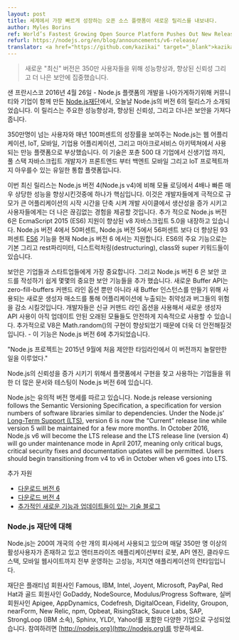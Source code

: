 ```yaml
---
layout: post
title: 세계에서 가장 빠르게 성장하는 오픈 소스 플랫폼이 새로운 릴리스를 내보내다.
author: Myles Borins
ref: World’s Fastest Growing Open Source Platform Pushes Out New Release
refurl: https://nodejs.org/en/blog/announcements/v6-release/
translator: <a href="https://github.com/kazikai" target="_blank">kazikai</a>
---
```


<!--
> New “Current” version line focuses on performance improvements, increased reliability and
better security for its 3.5 million users
-->
> 새로운 "최신" 버전은 350만 사용자들을 위해 성능향상과, 향상된 신뢰성 그리고 더 나은 보안에 집중했습니다.

<!--
SAN FRANCISCO, April, 26, 2016 — [The Node.js Foundation](http://ctt.marketwire.com/?release=11G082331-001&id=8448115&type=0&url=https%3a%2f%2fnodejs.org%2fen%2ffoundation%2f), a
community-led and industry-backed consortium to advance the development of the Node.js
platform, today announced the release of Node.js version 6 (Node.js v6). This release
provides major performance improvements, increased reliability and better security.
-->
샌 프란시스코 2016년 4월 26일 - Node.js 플랫폼의 개발을 나아가게하기위해 커뮤니티와 기업이 함께 만든 [Node.js재단](http://ctt.marketwire.com/?release=11G082331-001&id=8448115&type=0&url=https%3a%2f%2fnodejs.org%2fen%2ffoundation%2f)에서,
오늘날 Node.js의 버전 6의 릴리스가 소개되었습니다. 이 릴리스는 주요한 성능향상과, 향상된 신뢰성, 그리고 더나은 보안을 가져다 줍니다.

<!--
With over 3.5 million users and an annual growth rate of 100 percent, Node.js is emerging as
a universal platform used for web applications, IoT, mobile, enterprise application
development, and microservice architectures. The technology is ubiquitous across numerous
industries, from startups to Fortune 500 companies, and is the only unified platform that
full stack JavaScript developers can use for front end, back end, mobile and IoT projects.
-->

350만명이 넘는 사용자와 매년 100퍼센트의 성장률을 보여주는 Node.js는 웹 어플리케이션, IoT, 모바일, 기업용 어플리케이션,
그리고 마아크로서비스 아키텍쳐에서 사용되는 만능 플랫폼으로 부상했습니다. 이 기술은 포츈 500 대 기업에서 신생기업 까지, 풀 스택 자바스크립트
개발자가 프론트엔드 부터 백엔트 모바일 그리고 IoT 프로젝트까지 아우를수 있는 유일한 통합 플랫폼입니다.

<!--
Performance improvements are key in this latest release with one of the most significant
improvements coming from module loading, which is currently four times faster than Node.js
version 4 (Node.js v4). This will help developers dramatically decrease the startup time of
large applications for the best productivity in development cycles and more seamless
experience with end users. In addition, Node.js v6 comes equipped with v8 JavaScript engine
5.0, which has improved ECMAScript 2015 (ES6) support. Ninety-three percent of
[ES6](http://node.green/) features are also now supported in the Node.js v6 release, up from
56 percent for Node.js v5 and 50 percent for Node.js v4. Key features from ES6 include:
default and rest parameters, destructuring, class and super keywords.
-->

이번 최신 릴리스는 Node.js 버전 4(Node.js v4)에 비해 모듈 로딩에서 4배나 빠른 매우 상당한 성능을 향상시킨것중에 하나가 핵심입니다.
이것은 개발자들에게 극적으로 규모가 큰 어플리케이션의 시작 시간을 단축 시켜 개발 사이클에서 생산성을 증가 시키고
사용자들에게는 더 나은 끊김없는 경험을 제공할 것입니다. 추가 적으로 Node.js 버전 6은 EcmaScript 2015 (ES6) 지원이 향상된
v8 자바스크립트 5.0을 내장하고 있습니다. Node.js 버전 4에서 50퍼센트, Node.js 버전 5에서 56퍼센트 보다 더 향상된
93퍼센트 [ES6](http://node.green/) 기능을 현재 Node.js 버전 6 에서는 지원합니다.
ES6의 주요 기능으로는 기본 그리고 rest파리미터, 디스트럭처링(destructuring), class와 super 키워드들이 있습니다.

<!--
Security is top-of-mind for enterprises and startups alike, and Node.js v6 has added several
features that impact security, making it easier to write secure code. The new Buffer API will
reduce the risk of bugs and vulnerabilities leaking into applications through a new
constructor method used to create Buffer instances, as well as a zero-fill-buffers
command-line flag. Using the new command line flag, developers can continue to safely use
older modules that have not been updated to use the new constructor API. In addition, V8 has
improved their implementation of Math.random() to be more secure — this feature is added into
Node.js v6.
-->

보안은 기업들과 스타트업들에게 가장 중요합니다. 그리고 Node.js 버전 6 은 보안 코드를 작성하기 쉽게
몇몇의 중요한 보안 기능들을 추가 했습니다. 새로운 Buffer API는 zero-fill-buffers 커맨드 라인 옵션 뿐만 아니라
새 Buffer 인스턴스를 만들기 위해 사용되는 새로운 생성자 매소드를 통해 어플리케이션에 누출되는 취약성과 버그들의 위험을 감소 시킬것입니다.
개발자들은 신규 커맨드 라인 옵션을 사용해서 새로운 생성자 API 사용이 아직 업데이트 안된 오래된 모듈들도 안전하게 지속적으로 사용할 수 있습니다.
추가적으로 V8은 Math.random()의 구현이 향상되었기 때문에 더욱 더 안전해질것 입니다. - 이 기능은 Node.js 버전 6에 추가되었습니다.

<!--
“The Node.js Project has done an incredible job of bringing this version to life in the
timeline that we initially proposed in September 2015. It’s important for us to continue to
deliver new versions of Node.js equipped with all the cutting-edge JavaScript features to
serve the needs of developers and to continue to improve the performance and stability
enterprises rely on,” said Mikeal Rogers, Community Manager of the Node.js Foundation. “This
release is committed to Long Term Support, which allows predictable long-term stability,
reliability, performance and security to the growing number of enterprise users that are
adopting Node.js as a key technology in their infrastructure.”
-->
"Node.js 프로젝트는 2015년 9월에 처음 제안한 타임라인에서 이 버전까지 놀랄만한 일을 이루었다."

<!--
To increase reliability of Node.js, there has been increased documentation and testing done
around Node.js v6 for enterprises that are using and looking to implement the platform.

Node.js release versioning follows the Semantic Versioning Specification, a specification for
version numbers of software libraries similar to dependencies. Under the Node.js’ [Long-Term
Support (LTS)](https://github.com/nodejs/LTS/), version 6 is now the “Current” release line
while version 5 will be maintained for a few more months. In October 2016, Node.js v6 will
become the LTS release and the LTS release line (version 4) will go under maintenance mode in
April 2017, meaning only critical bugs, critical security fixes and documentation updates
will be permitted. Users should begin transitioning from v4 to v6 in October when v6 goes
into LTS.
-->

Node.js의 신뢰성을 증가 시키기 위해서 플랫폼에서 구현을 찾고 사용하는 기업들을 위한 더 많은 문서와 테스팅이 Node.js 버전 6에 있습니다.

Node.js는 유의적 버전 명세를 따르고 있습니다.  Node.js release versioning follows the Semantic Versioning Specification, a specification for
version numbers of software libraries similar to dependencies. Under the Node.js’ [Long-Term
Support (LTS)](https://github.com/nodejs/LTS/), version 6 is now the “Current” release line
while version 5 will be maintained for a few more months. In October 2016, Node.js v6 will
become the LTS release and the LTS release line (version 4) will go under maintenance mode in
April 2017, meaning only critical bugs, critical security fixes and documentation updates
will be permitted. Users should begin transitioning from v4 to v6 in October when v6 goes
into LTS.

<!--
Additional Resources
* [Download version 6](https://nodejs.org/download/release/v6.0.0/)
* [Download version 4](https://nodejs.org/en/download/)
* [Technical blog with additional new features and updates](https://nodejs.org/en/blog/)
-->

추가 자원

* [다운로드 버전 6](https://nodejs.org/download/release/v6.0.0/)
* [다운로드 버전 4](https://nodejs.org/en/download/)
* [추가적인 새로운 기능과 업데이트들이 있는 기술 블로그](https://nodejs.org/en/blog/)

<!--
About Node.js Foundation
Node.js is used by tens of thousands of organizations in more than 200 countries and amasses
more than 3.5 million active users per month. It is the runtime of choice for
high-performance, low latency applications, powering everything from enterprise applications,
robots, API engines, cloud stacks and mobile websites.
-->

### Node.js 재단에 대해

Node.js는 200여 개국의 수만 개의 회사에서 사용되고 있으며 매달 350만 명 이상의 활성사용자가 존재하고
있고 엔터프라이즈 애플리케이션부터 로봇, API 엔진, 클라우드 스택, 모바일 웹사이트까지 전부 운영하는
고성능, 저지연 애플리케이션의 런타임입니다.

<!--
The Foundation is made up of a diverse group of companies including Platinum members Famous,
IBM, Intel, Joyent, Microsoft, PayPal and Red Hat. Gold members include GoDaddy, NodeSource
and Modulus/Progress Software, and Silver members include Apigee, AppDynamics, Codefresh,
DigitalOcean, Fidelity, Google, Groupon, nearForm, New Relic, npm, Opbeat, RisingStack, Sauce
Labs, SAP, StrongLoop (an IBM company), Sphinx, YLD!, and Yahoo!. Get involved here:
[https://nodejs.org](https://nodejs.org).
-->
재단은 플래티넘 회원사인 Famous, IBM, Intel, Joyent, Microsoft, PayPal, Red Hat과
골드 회원사인 GoDaddy, NodeSource, Modulus/Progress Software,
실버 회원사인 Apigee, AppDynamics, Codefresh, DigitalOcean, Fidelity, Groupon,
nearForm, New Relic, npm, Opbeat, RisingStack, Sauce Labs, SAP,
StrongLoop (IBM 소속), Sphinx, YLD!, Yahoo!를 포함한 다양한 기업으로 구성되었습니다.
참여하려면 [http://nodejs.org](http://nodejs.org)를 방문하세요.